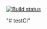 [![Build status](https://ci.appveyor.com/api/projects/status/x4xm20bqqk5xi398?svg=true)](https://ci.appveyor.com/project/jobjingjo/testci)

"# testCI" 
